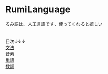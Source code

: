 # RumiLanguage

るみ語は、人工言語です、使ってくれると嬉しい<BR>
<BR>
<BR>
目次↓↓↓<BR>
[文法](/GRAMMAR.md)<BR>
[音素](/PHONEME.md)<BR>
[単語](/VOCABULARY.md)<BR>
[数詞](/NUMERAL.md.md)<BR>